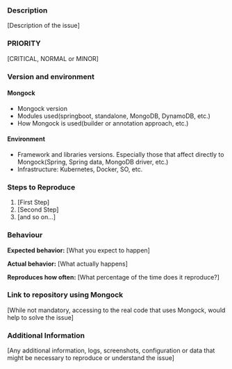 ### Description

[Description of the issue]

### PRIORITY

[CRITICAL, NORMAL or MINOR]

### Version and environment
#### Mongock
- Mongock version
- Modules used(springboot, standalone, MongoDB, DynamoDB, etc.)
- How Mongock is used(builder or annotation approach, etc.)
#### Environment 
- Framework and libraries versions. Especially those that affect directly to Mongock(Spring, Spring data, MongoDB driver, etc.)
- Infrastructure: Kubernetes, Docker, SO, etc.

### Steps to Reproduce

1. [First Step]
2. [Second Step]
3. [and so on...]

### Behaviour

**Expected behavior:** [What you expect to happen]

**Actual behavior:** [What actually happens]

**Reproduces how often:** [What percentage of the time does it reproduce?]

### Link to repository using Mongock

[While not mandatory, accessing to the real code that uses Mongock, would help to solve the issue]

### Additional Information

[Any additional information, logs, screenshots, configuration or data that might be necessary to reproduce or understand the issue]
